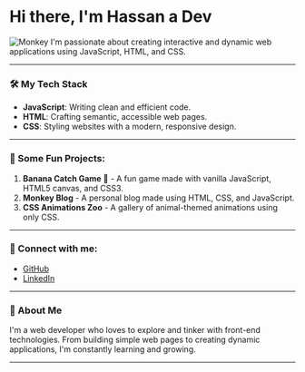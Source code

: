 # Hi there, I'm Hassan a  Dev 

![Monkey]([https://your-image-url.com/monkey.jpg](https://files.catbox.moe/eh4fnf.gif)) 
I'm passionate about creating interactive and dynamic web applications using JavaScript, HTML, and CSS.

---

### 🛠 My Tech Stack

- **JavaScript**: Writing clean and efficient code.
- **HTML**: Crafting semantic, accessible web pages.
- **CSS**: Styling websites with a modern, responsive design.

---

### 🔧 Some Fun Projects:

1. **Banana Catch Game 🍌** - A fun game made with vanilla JavaScript, HTML5 canvas, and CSS3.
2. **Monkey Blog** - A personal blog made using HTML, CSS, and JavaScript.
3. **CSS Animations Zoo** - A gallery of animal-themed animations using only CSS.

---

### 🔗 Connect with me:

- [GitHub](https://github.com/Hassan07k)
- [LinkedIn]([https://linkedin.com/in/your-linkedin](https://www.linkedin.com/feed/))

---

### 📝 About Me

I'm a web developer who loves to explore and tinker with front-end technologies. From building simple web pages to creating dynamic applications, I'm constantly learning and growing.

---

